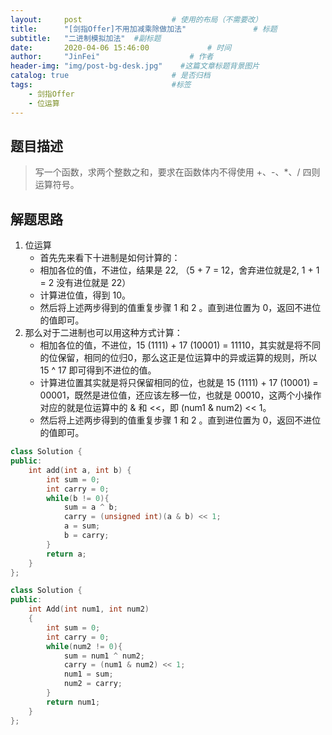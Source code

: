 ```yaml
---
layout:     post                    # 使用的布局（不需要改） 
title:      "[剑指Offer]不用加减乘除做加法"               # 标题  
subtitle:   "二进制模拟加法"  #副标题 
date:       2020-04-06 15:46:00             # 时间 
author:     "JinFei"                    # 作者 
header-img: "img/post-bg-desk.jpg"    #这篇文章标题背景图片 
catalog: true                       # 是否归档 
tags:                               #标签     
    - 剑指Offer
    - 位运算 
---
```


## 题目描述

> 写一个函数，求两个整数之和，要求在函数体内不得使用 +、-、*、/ 四则运算符号。

## 解题思路
1. 位运算
    - 首先先来看下十进制是如何计算的：
    - 相加各位的值，不进位，结果是 22, （5 + 7 = 12，舍弃进位就是2, 1 + 1 = 2 没有进位就是 22）
    - 计算进位值，得到 10。
    - 然后将上述两步得到的值重复步骤 1 和 2 。直到进位置为 0，返回不进位的值即可。
2. 那么对于二进制也可以用这种方式计算：
    - 相加各位的值，不进位，15 (1111) + 17 (10001) = 11110，其实就是将不同的位保留，相同的位归0，那么这正是位运算中的异或运算的规则，所以 15 ^ 17 即可得到不进位的值。
    - 计算进位置其实就是将只保留相同的位，也就是 15 (1111) + 17 (10001) = 00001，既然是进位值，还应该左移一位，也就是 00010，这两个小操作对应的就是位运算中的 & 和 <<，即 (num1 & num2) << 1。
    - 然后将上述两步得到的值重复步骤 1 和 2 。直到进位置为 0，返回不进位的值即可。

```C++
class Solution {
public:
    int add(int a, int b) {
        int sum = 0;
        int carry = 0;
        while(b != 0){
            sum = a ^ b;
            carry = (unsigned int)(a & b) << 1;
            a = sum;
            b = carry;
        }
        return a;
    }
};
```

```C++
class Solution {
public:
    int Add(int num1, int num2)
    {
        int sum = 0;
        int carry = 0;
        while(num2 != 0){
            sum = num1 ^ num2;
            carry = (num1 & num2) << 1;
            num1 = sum;
            num2 = carry;
        }
        return num1;
    }
};
```

  